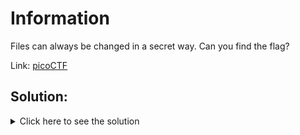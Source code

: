 # Information

Files can always be changed in a secret way. Can you find the flag?

Link: [picoCTF](https://play.picoctf.org/practice/challenge/186?page=1&search=)

## Solution:

<details>
	<summary>Click here to see the solution</summary>

1.  We are given an image so let's start by looking at it.

2.  Nothing right? Let's see if the `file` command gives us something. Running `file Cat\ from\ picoCTF.jpg` doesn't give us anything useful.

3.  Let's then try to use the `cat` command as the file name suggests. Running `cat Cat\ from\ picoCTF.jpg` gives us a lot of gibberish. But there is something at the top that is human readable. To make things easier we can change the extension of the file to .txt and open it in a text editor.

4.  We can see that there is a lot of metadata at the top of the file. There is an id and a resource attribute that seem to be encoded, maybe base64? Let's try to decode them with `echo "W5M0MpCehiHzreSzNTczkc9d" | base64 -d` and see what we get.

5.  Id gives us something gibberish but resource gives us the flag: `picoCTF{the_m3tadata_1s_modified}`

</details>
